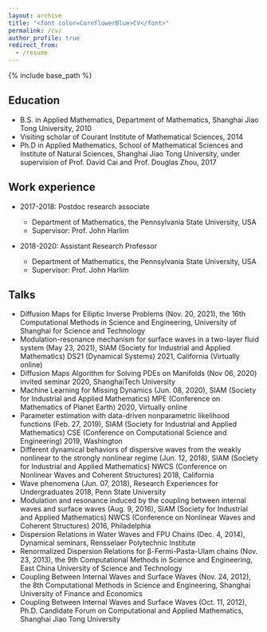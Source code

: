 ```yaml
---
layout: archive
title: "<font color=CornflowerBlue>CV</font>"
permalink: /cv/
author_profile: true
redirect_from:
  - /resume
---
```


{% include base_path %}

## Education

* B.S. in Applied Mathematics, Department of Mathematics, Shanghai Jiao Tong University, 2010
* Visiting scholar of Courant Institute of Mathematical Sciences, 2014 
* Ph.D in Applied Mathematics, School of Mathematical Sciences and Institute of Natural Sciences, Shanghai Jiao Tong University, under supervision of Prof. David Cai and Prof. Douglas Zhou, 2017

## Work experience

* 2017-2018: Postdoc research associate
  * Department of Mathematics, the Pennsylvania State University, USA
  * Supervisor: Prof. John Harlim

* 2018-2020: Assistant Research Professor
  * Department of Mathematics, the Pennsylvania State University, USA
  * Supervisor: Prof. John Harlim
  
## Talks

* Diffusion Maps for Elliptic Inverse Problems (Nov. 20, 2021), the 16th Computational Methods in Science and Engineering, University of Shanghai for Science and Technology
* Modulation-resonance mechanism for surface waves in a two-layer fluid system (May 23, 2021), SIAM (Society for Industrial and Applied Mathematics) DS21 (Dynamical Systems) 2021, California (Virtually online)
* Diffusion Maps Algorithm for Solving PDEs on Manifolds (Nov 06, 2020) invited seminar 2020, ShanghaiTech University
* Machine Learning for Missing Dynamics (Jun. 08, 2020), SIAM (Society for Industrial and Applied Mathematics) MPE (Conference on Mathematics of Planet Earth) 2020, Virtually online
* Parameter estimation with data-driven nonparametric likelihood functions (Feb. 27, 2019), SIAM (Society for Industrial and Applied Mathematics) CSE (Conference on Computational Science and Engineering) 2019, Washington
* Different dynamical behaviors of dispersive waves from the weakly nonlinear to the strongly nonlinear regime (Jun. 12, 2018), SIAM (Society for Industrial and Applied Mathematics) NWCS (Conference on Nonlinear Waves and Coherent Structures) 2018, California
* Wave phenomena (Jun. 07, 2018), Research Experiences for Undergraduates 2018, Penn State University
* Modulation and resonance induced by the coupling between internal waves and surface waves (Aug. 9, 2016), SIAM (Society for Industrial and Applied Mathematics) NWCS (Conference on Nonlinear Waves and Coherent Structures) 2016, Philadelphia
* Dispersion Relations in Water Waves and FPU Chains (Dec. 4, 2014), Dynamical seminars, Rensselaer Polytechnic Institute
* Renormalized Dispersion Relations for β-Fermi-Pasta-Ulam chains (Nov. 23, 2013), the 9th Computational Methods in Science and Engineering, East China University of Science and Technology
* Coupling Between Internal Waves and Surface Waves (Nov. 24, 2012), the 8th Computational Methods in Science and Engineering, Shanghai University of Finance and Economics
* Coupling Between Internal Waves and Surface Waves (Oct. 11, 2012), Ph.D. Candidate Forum on Computational and Applied Mathematics, Shanghai Jiao Tong University

  

